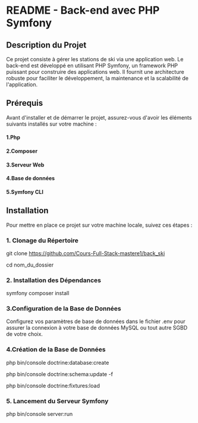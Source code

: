 # README - Back-end avec PHP Symfony

## Description du Projet

Ce projet consiste à gérer les stations de ski via une application web. Le back-end est développé en utilisant PHP Symfony, un framework PHP puissant pour construire des applications web. Il fournit une architecture robuste pour faciliter le développement, la maintenance et la scalabilité de l'application.

## Prérequis

Avant d'installer et de démarrer le projet, assurez-vous d'avoir les éléments suivants installés sur votre machine :

#### 1.Php

#### 2.Composer

#### 3.Serveur Web

#### 4.Base de données

#### 5.Symfony CLI

## Installation

Pour mettre en place ce projet sur votre machine locale, suivez ces étapes :

### 1. Clonage du Répertoire

git clone https://github.com/Cours-Full-Stack-mastere1/back_ski

cd nom_du_dossier

### 2. Installation des Dépendances

symfony composer install

### 3.Configuration de la Base de Données

Configurez vos paramètres de base de données dans le fichier .env pour assurer la connexion à votre base de données MySQL ou tout autre SGBD de votre choix.

### 4.Création de la Base de Données

php bin/console doctrine:database:create

php bin/console doctrine:schema:update -f

php bin/console doctrine:fixtures:load

### 5. Lancement du Serveur Symfony

php bin/console server:run
